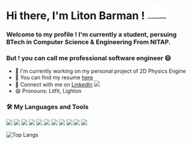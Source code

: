 # Hi there, I'm Liton Barman ! <img src="https://github.com/GraceWXT/GraceWXT/blob/main/doc/paw-waving-cropped.webp" width="50px">



### Welcome to my profile ! I'm currently a student, persuing BTech in Computer Science & Engineering From NITAP.
### But ! you can call me professional software engineer 😄


- 🔭 I'm currently working on my personal project of 2D Physics Engine
- 🧐 You can find my resume [here](https://github.com/litonbarman/LitonBarman.github.io/blob/main/LitonBarman_Resume.pdf)
- 🔗 Connect with me on [LinkedIn](https://www.linkedin.com/in/litonbarman) <img src="https://camo.githubusercontent.com/603c4b5be183feb62c872b2507be983d63148742c5746554777656b5d8d4df4e/68747470733a2f2f63646e2e6a7364656c6976722e6e65742f67682f64657669636f6e732f64657669636f6e2f69636f6e732f6c696e6b6564696e2f6c696e6b6564696e2d6f726967696e616c2e737667" width="30px">
- 😄 Pronouns: Litfit, Lighton



### 🛠 My Languages and Tools

![](https://img.shields.io/badge/OS-Linux-informational?style=flatcolor=2bbc8a)
![](https://img.shields.io/badge/OS-Windows-informational?style=flatcolor=2bbc8a)
![](https://img.shields.io/badge/Language-C-informational?style=flatcolor=2bbc8a)
![](https://img.shields.io/badge/Language-C++-informational?style=flatcolor=2bbc8a)
![](https://img.shields.io/badge/Language-PHP-informational?style=flatcolor=2bbc8a)
![](https://img.shields.io/badge/Language-JavaScript-informational?style=flatcolor=2bbc8a)
![](https://img.shields.io/badge/Language-NasmAssembly-informational?style=flatcolor=2bbc8a)
![](https://img.shields.io/badge/Tool-Make-informational?style=flatcolor=2bbc8a)
![](https://img.shields.io/badge/Tool-Git-informational?style=flatcolor=2bbc8a)
![](https://img.shields.io/badge/Compiler-Gcc-informational?style=flatcolor=2bbc8a)
![](https://img.shields.io/badge/Compiler-G++-informational?style=flatcolor=2bbc8a)




![Top Langs](https://github-readme-stats.vercel.app/api/top-langs/?username=litonbarman&hide=html,css&langs_count=8&hide_border=true&theme=tokyonight&count_private=true)

